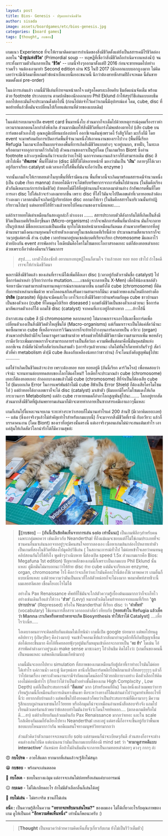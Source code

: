 ```yaml
---
layout: post
title: Bios- Genesis - ปฐมบทกำเนิดชีวิต
author: sisada
image: assets/boardgames/etc/bios-genesis.jpg
categories: [board games]
tags: [thought, กบชอบ]
---
```

เกมแนว Experience ที่จะให้เรามาติดตามการกำเนิดของสิ่งมีชีวิตตั้งแต่ยังเป็นสสารเคมีไร้ชีวิตล่องลอยใน **'น้ำซุปแห่งชีวิต'** (Primordial soup -- ทฤษฎีที่เชื่อว่าสิ่งมีชีวิตถือกำเนิดจากแหล่งน้ำ) จนกระทั้งมารวมตัวกันกลายเป็น **'ชีวิต'** -- เกมนี้จริงๆออกมาตั้งแต่ปี 2016 ก่อนจะขายหมดไปอย่างรวดเร็ว จนต้องเอามาทำ Second edition ผ่าน KS ในปี 2017 (นักออกแบบบอกกูงงมาก ไม่คิดเลยว่าจะมีเนิร์ดมาซื้อเกมหัวข้อน่าเบื่อแบบนี้เยอะขนาดนี้ นึกว่าต้องขายซักสามปีถึงจะหมด นี้ดันขายหมดตั้งแต่ pre-order)

ในแง่การเล่นแล้ว เกมนี้มีวิธีเล่นที่ง่ายจนหน้าตกใจ แต่รูลโคตรละเอียดยิบ ธีมอัดแน่นจัดเต็ม พร้อมด้วย footnote ประกอบบาน ตามปกติของนักออกแบบ Phil Eklund ถ้าให้สรุปวิธีเล่นแบบลบธีมออกไปเยอะมันก็จะประมาณดั่งต่อไปนี้ (ก่อนไปต่อจำไว้แค่ว่าเกมนี้มีอุปกรณ์แค่ โดม, cube, disc ที่พอย้ายที่แล้วชื่อมันจะเปลี่ยนไปเรื่อยแต่แทนที่ด้วยของแบบเดิม)



---



ในแต่ล่ะรอบเกมจะเปิด event card ขึ้นมาหนึ่งใบ ส่วนมากก็จะเต็มไปด้วยเหตุการณ์อุดมเรื่องราวห่าเหวนรกแตกตอนโลกกำลังพึ่งเกิด ส่วนมากมีผลให้สิ่งมีชีวิตที่แกร่งไม่พอต้องตายไป (เสีย cube บนการ์ดของตัวเองไป) อุณหภูมิเปลี่ยนแปลงบ่อยงี้ ออกซิเจนดันพุ่งพรวดงี้ รังสียูวีก็มา มะเร็งก็มี โดย event จะมาพร้อมกับการเปิดการ์ดพื้นที่จำนวนหนึ่งให้เอาคนงานของเราไปวาง (พื้นที่นี้เรียก Refugia ในเกมจะถือเป็นแบบจำลองพื้นที่การเกิดสิ่งมีชีวิตแบบต่างๆ จะอยู่บนบก, ชายฝั่ง, ในทะเล หรือตกมาจากอุกกาบาตก็ว่ากันไป) ตัวคนงานของเราเป็นรูปโดม (ในเกมเรียก Biont ซึ่งอ่าน footnote แล้วงงๆเหมือนกันว่าจะแปลว่าอะไรดี) นอกจากคนงานแล้วเราก็ยังสามารถเติม disc สี เข้าไปเพื่อ **'อัพเกรด**' พื้นที่ได้ด้วย (disc มีสี่สีใช้ได้หลายหน้าที่ มองว่ามันเป็น **'เงิน'** กลายๆก็ได้เวลาอยู่กับเราเรียก catalyst แต่เวลาเอาไปใส่พื้นที่มันจะถือว่าเป็น enzyme )

จากนั้นเกมก็จะให้เราทอยเต๋าในทุกพื้นที่ที่เรามีคนงาน พื้นที่พวกนี้จะเกิดมาพร้อมสสารเคมีจำนวนหนึ่ง (เป็น cube เรียก manna) ถ้าทอยได้ดีเราจะได้ขยับทรัพยากรจากการ์ดขึ้นไปด้านบน (ในธีมคือเรียงตัวกันดีเหมาะแก่การกำเนิดชีวิต) ถ้าทอยไม่ดีไอ้ที่อยู่ด้านบนก็จะตกลงมาด้านล่าง ถ้าอัพเกรดพื้นที่โดยการเอา disc ไปใส่แล้วจะร่วงลงมายากขึ้น เพราะ disc ที่ใส่ไว้มันจะไปปิดเลขเต๋าที่เวลาทอยแล้วต้องร่วงลงมา เวลาตกมันก็จะเกิดปฏิกริยาปล่อย disc ออกมาให้เรา (ในธีมคือสสารในบริเวณนั้นทำปฏิกริยาวนไปมา) แต่หลายทีไอ้ที่ร่วงแล้วหายไปก็คนงานของเราเนี่ยแหละ.....

แต่ถ้าเราทอยได้เต๋าเหมือนกันสองลูกล่ะก็ ผ่างงงงง ....... สสารประกอบตัวตีลังกากันได้ที่เกิดเป็นสิ่งมีชีวิตเป็นแบดทีเรียเล็กๆขึ้นมา (Micro-organisms) เราก็จะพลิกการ์ดพื้นที่มาอีกด้าน มันก็จะกลายเป็นรูปเซลล์ มีชื่อเยอะแยะแต่เป็นแค่ธีม ทุกใบได้เซลล์หน้าตาเหมือนกันหมด ส่วนพวกทรัพยากรที่อยู่ด้านบนรวมถึงคนงานทุกคนก็จะย้ายตัวเองมาอยู่ในเซลล์แบดทีเรียนี้ด้วย ประมาณสามสี่ตาแรกเราก็จะวนๆอยู่แค่ตรงนี้ ส่วน cube เวลาย้ายมาอยู่บนเซลล์แบดทีเรียจะเรียก chromosome มีผลเอาไว้ช่วยป้องกัน event สารพัดอย่าง ไอเดียมันคือโครโมโซมเยอะโอกาสรอดเยอะ แต่ก็ต้องทอยเต๋าเยอะด้วยเพราะถือว่าต้องดิ้นรนวิวัฒนาการ

> สรุป..... เอาตัวไปลงซักที อยากแทงทฤษฎีไหนก็ตามใจ ว่าแล้วทอย ทอย ทอย เข้าไป ถ้าโชคดีเราจะให้กำเนิดชีวิตมา


พอเรามีสิ่งมีชิวิตแล้ว ของเล่นที่เราจะมีได้เพิ่มก็คือเอา disc (เวลาอยู่กับตัวเรามันชื่อ catalyst) ไปซื้อการ์ดผ่าเหล่า (เรียกว่าการ์ด mutation.......เซลล์กูจะกลายเป็น X-Men) เพื่อให้น้องเซลล์ตัวจ๋อยเรามีความสามารถต้านทานเหตุการณ์นรกแตกมากขึ้น แถมยังได้ cube (chromosome) ที่ติดกับการผ่าเหล่ามาเพิ่มด้วย พวกไอคอนสกิลเสริมความสามารถก็มีนะ ตามด้วยของเล่นใหม่อีกอย่างคือ **ปรสิต** (parasite) ที่ผู้เล่นจะมีคนล่ะใบ เอาไว้เกาะสิ่งมีชีวิตชาวบ้านพร้อมกับดูด cube ชาวบ้านมาเป็นของตัวเอง (cube ที่โดนดูดไปเรียก diseased ) แถมยังมีชีวิตเป็นของตัวเองด้วยนะ ซื้อการ์ดมาอัพเกรดตัวเองก็ได้ แถมใช้ disc (catalyst) จากคนที่เกาะอยู่อีกต่างหาก ......อ้าวไอ้นี่

ถ้าเราสะสม cube สี (มี chromosome หลากหลาย) ได้มากพอเราจะเอาไปแลกซื้อการ์ดเพื่อเปลี่ยนตัวเองเป็นสิ่งมีชิวิตตัวใหญ่ขึ้นได้ (Macro-organisms) แต่เริ่มมาเราจะเป็นได้แค่สัตว์น้ำนะ พอซื้อมาพวก cube ที่เหลือจากการวิวัฒนาการก็จะย้ายไปวางบนการ์ดกลายเป็น อวัยวะ (organ) ส่วนพวกปรสิตถ้ามีก็จะโดนเราดูดรวมเข้ามาด้วย พร้อมช่วยให้สิ่งมีชิวิตเรามีความสามารถเพิ่ม พอหลังๆเรามีอวัยวะเพิ่มมากพอเราก็จะสามารถกลายร่างเป็นสัตว์บก ความพีคขั้นต่อมาคือนี้มันยุคสมัยแห่งออกซิเจน ถ้ามีสัตว์น้ำหรือสัตว์บกเกินสามตัว (เอาจริงๆแล้วยากนะ เกิดไม่ทันไรก็ตายห่ากันรัวๆ) สัตว์ตัวที่ค่า metabolism ต่ำ(มี cube สีแดงกับเหลืองน้อยกว่าชาวบ้าน) ก็จะโดนบังคับสูญพันธุ์ไปซะ ...........

แต่ใช่ว่าเกิดเป็นชีวิตแล้วจะง่าย เพราะต้องทอย ทอย ทอยอยู่ดี (อันนี้เรียก ดาร์วินโรล) เพื่อทดสอบว่าเจ้าน่ะ จะทนทานต่อบททดสอบของโลกได้แค่ไหน!! ไอเดียก็จะประมาณถ้า cube (chromosome) เยอะก็ต้องทอยเยอะ ถ้าออกบางเลขแล้วไม่มี cube (chromosome) สีที่จำเป็นก็ต้องเสีย cube ไป (ธีมบอกเกิด Error ในการแพร่พันธ์ถ้าไม่มี cube สีฟ้าเป็น Error Shield ก็ต้องเสียโครโมโซมไป ) แต่ถ้าทอยได้บางเลขเราก็จะได้ disc (catalyst) มาเข้าตัว (ธีมบอกมีโครโมโซมแดงให้เกิดกระบวนการ Metabolism) แต่ถ้า cube เราหายหมดก็อำลาโลกสูญพันธุ์ไปนะ....... โลกอยู่ยากสัด ส่วนมากสิ่งมีชีวิตที่ผู้เล่นพยายามเล่นมาก็มักจะตายห่ากลายเป็นซากสารเคมีเอาแถวๆนี้แหละ

เกมก็เล่นไปงี้แหละจนจบเกม ระยะห่างระหว่างรอบก็ไม่นานเท่าไรแค่ 200 ล้านปี (มีเวลาคิดเยอะเลย) -- แต้ม (ซึ่งเอาจริงๆแล้วไม่สำคัญเท่าไรสำหรับเกมแบบนี้) ก็จะมาจากสิ่งมีชีวิตที่เรามี กับอวัยวะ แล้วก็บรรดาคนงาน (โดม Biont) ของเราที่อยู่ตรงนั้นตรงนี้ แต่เอาจริงๆตอนเล่นไม่น่าจะสนแต้มเท่าไร เอาแค่ลุ้นให้เกิดสัตว์โลกน่ารักได้ก็มีความสุขล่ะ

![alt tag](/assets/boardgames/etc/bios-genesis-aobchay.jpg)

> 🐸**[กบชอบ]** -- **[อันนี้เป็นข้อคิดเห็นจากการเล่น solo เท่านั้นนะ]** เป็นเกมพิลึกๆสำหรับคนเฉพาะกลุ่มพอควร เช่นเดียวกับ Neanderthal ที่ถึงแม้ผมจะชอบแต่ก็ไม่ใช่เกมประเภทที่จะชวนคนอื่นมาเล่นนอกจากอยู่ๆจะมีคนสนใจอยากลองเอง เนื้อหาเกมล้นกล่องไปหลายเท่าตัว เป็นเกมที่สองในชีวิตที่ต้องไปดูคลิปวิธีเล่น ( ในสถานะการณ์ทั่วไป ไม่ค่อยเข้าใจเลยว่าคนทนดูคลิปสอนกันไปได้ยังไง พูดช้าๆง่วงฉิบหาย นี้ต้องเปิด speed 1.5x ส่วนเกมแรกคือ Bios: Megafuna 1st edition) ปัญหาหลักของเกมนี้ก็เพราะเป็นเกมแบบ Phil Eklund นั้นแหละ คู่มือมันไม่มาบอกนะว่าให้ย้าย disc ย้าย cube แต่มันจะเรียกเลย enzyme, organ, chromosome ไรงี้ คือกว่าจะเก็ทว่าอะไรมันคืออะไรนี้ต้องใช้เวลาพอควร เกมอื่นก็แบบเนี่ยแหละ แต่ด้วยความว่ามันเป็นแนวที่ใกล้ตัวหน่อยก็จะไม่งงมาก พอมาศัพท์สายชีวะนี้ผมเลยสงัดเลย เชื่อมโยงอะไรไม่ได้
> 
> อย่างใน Pax Renaissance ศัพท์ที่ใช้มันจะใกล้ตัวความรู้เบื้องต้นผมมากกว่าก็จะเก็ทไว อย่างเช่นเดินเรือแล้วให้วาง **'ส่วย'** (Levy) หมากตัวเดิมโดนย้ายออกจากแผนที่เรียก **'ถูกปราบปราม'** (Repressed) หรือใน Neanderthal ที่เรียก disc ว่า **'คำศัพท์'** (vocabulary) ใช้แทนการสื่อสารเวลาออกล่าสัตว์ เทียบกับ
> **[ทอยเต๋าใน Refugia แล้วเช็คว่า Manna เราเกิดหรือตายถ้าตายจะเกิด Biosynthesis ทำให้เราได้ Catalyst]** ....เหี้ยไรว่ะเนี่ย.....
> 
> 
> โอเคบางคนอาจจะคิดสลับกันแต่ผมไม่เก็ทนิน่า เกมนี้เปิด google บ่อยมาก แต่พอไปทนดูคลิปยาวๆ (เปิดๆปิดๆ คือง่วงมาก) จนเข้าใจคอนเซ็ปแล้วกลับมาอ่านรูลอีกทีก็เกิดปัญญาเชื่อมต่อได้เยอะขึ้นมาก คือไอ้ที่เคยลอยฟุ้งๆอยู่มันเริ่มหมุนเข้าล๊อกจะกลายเป็น **'อะ ฮ้า'** โมเม้น ไอ้สารพัดคำต่างดาวอยู่ๆแม่ง make sense มาซะเฉยๆ โอ้วอินธีม คิดได้ไงว่ะ (เกมอื่นของคนนี้เป็นหมดแหละ แต่พอดีเกมนี้ผมเก็ทช้ามาก)
> 
> เกมนี้มันจะออกไปทาง simulation ที่สภาพของเกมเหมือนกับตู้ปลาที่เราทำอะไรมันไม่ค่อยได้เท่าไร แค่กวนน้ำ เคาะตู้ นิดๆหน่อย ตานึงก็เปิดการ์ดพลิกไปพลิกมาแล้วก็ทอยๆๆๆๆๆ แล้วก็ว่าไปตามเรื่อง เพราะตัวคนงานเรามีจำกัดแถมโดนล๊อกไว้ด้วยกติกาบางอย่าง คือตัวเลือกให้คิดเองไม่ค่อยมีเท่าไร (เรียกว่าได้ว่าเป็นตัวอย่างชั้นดีของเกม High Complxcity , Low Depth) แต่ก็เป็นประสบการณ์ที่ **'อิ่มเอม'** มาก (สำหรับคนที่อิน) ในแง่หนึ่งแล้วผมพบว่าการเรียนรู้เกมนี้ก็เหมือนกับการเดินทางขึ้นเขา คือระหว่างทางก็ได้แต่ก่นด่าไปว่ากูมาทำเหี้ยอะไรที่นี้ว่ะ อยากกลับบ้านแล้ว แต่พอขึ้นไปถึงยอดแล้วก็พบว่าเป็นประสบการณ์ที่ดีเอามากๆ มีความรู้สึกแบบกูผ่านมาเขาชนไก่โว้ยยยย หรืออีกมุมก็น่าจะเหมือนอ่านหนังสือสอบจริงจัง แถมไปเรียนติวเตอร์มาแล้วพบว่าข้อสอบทำไมมันง่ายจังว่ะโดนโจทย์หลอก.... (ตกลงเกมดีหรือไม่ดี....ฮา) แต่ถ้าเทียบกันแล้วผมอินกับ Pax Renaissance มากกว่าเยอะ และใน scale ใกล้เคียงกันผมก็ยังเอียงไปทาง Neanderthal เยอะอยู่ แต่ตรงนี้ก็อาจจะขึ้นอยู่กับว่าพื้นเพชอบแบบไหนมากกว่ากัน พอดีผมสนใจทางมนุษย์วิทยามากกว่า
> 
> ส่วนตัวคิดว่าตัวเกมอาจจะเหมาะกับ solo แต่สามคนก็น่าจะเบียดๆกันดี ส่วนสองก็อาจจะต่างคนต่างเล่นไปนิด แต่แน่นอนว่ามันเป็นเกมแบบที่ต้องมี mind set ว่า **'พามาดูสารคดีแบบ interactive'** กันหน่อย คือถ้าไม่อินธีมมันจะกลายเป็นเกมทอยเต๋าด๋อยๆ ดวงๆ กากๆ อ่ะ


😍 **กบโปรด** - อวยไส้แตก ยากมากที่เล่นแล้วจะรู้สึกไม่สนุก

😁 **กบชอบ** - พร้อมจะเล่นตลอด

🙂 **กบโอเค** - ชอบในบางแง่มุม แต่อาจจะเล่นไม่บ่อยหรือเล่นแค่บางอารมณ์

😐 **กบเฉย** - ไม่ได้เกลียดอะไร ถ้าไม่มีตัวเลือกอื่นก็เล่นได้อยู่

🖕 **กบไม่เล่น** - ไม่ตรงจริต ชวนก็ไม่เล่น

**อนึ่ง :** เป็นความรู้สึกในความ **"อยากจะหยิบมาเล่นไหม?"** ของผมเอง ไม่ได้เกี่ยวอะไรกับคุณภาพของเกม ดูให้เป็นแค่ **"อีกความคิดเห็นหนึ่ง"** เท่านั้นก็พอนะครับ :)



---



> 
> [**Thought** เป็นหมวดว่าด้วยความคิดเห็นสั้นๆเกี่ยวกับเกม ยังไม่เป็นรีวิวเต็มตัว]
> 
> 
> 

